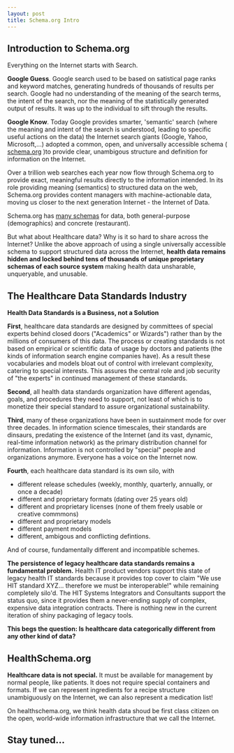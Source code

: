 ```yaml
---
layout: post
title: Schema.org Intro
---
```



Introduction to Schema.org
-----

Everything on the Internet starts with Search. 

**Google Guess**. Google search used to be based on satistical page ranks and keyword matches, generating hundreds of thousands of results per search. Google had no understanding of the meaning of the search terms, the intent of the search, nor the meaning of the statistically generated output of results.  It was up to the individual to sift through the results.

**Google Know**.  Today Google provides smarter, 'semantic' search (where the meaning and intent of the search is understood, leading to specific useful actions on the data) the Internet search giants (Google, Yahoo, Microsoft,...) adopted a common, open, and universally accessible schema ( [schema.org](http://schema.org/) )to provide clear, unambigous structure and definition for information on the Internet.  

Over a trillion web searches each year now flow through Schema.org to provide exact, meaningful results directly to the information intended. In its role providing meaning (semantics) to structured data on the web, Schema.org provides content managers with machine-actionable data, moving us closer to the next generation Internet - the Internet of Data.

Schema.org has [many schemas](http://schema.org/docs/schemas.html) for data, both general-purpose (demographics) and concrete (restaurant).

But what about Healthcare data? Why is it so hard to share across the Internet?  Unlike the above approach of using a single universally accessible schema to support structured data across the Internet, **health data remains hidden and locked behind  tens of thousands of unique proprietary schemas of each source system** making health data unsharable, unqueryable, and unusable.


The Healthcare Data Standards Industry
-----

**Health Data Standards is a Business, not a Solution**

**First**, healthcare data standards are designed by committees of special experts behind closed doors ("Academics" or Wizards") rather than by the millions of consumers of this data. The process or creating standards is not based on empirical or scientific data of usage by doctors and patients (the kinds of information search engine companies have).  As a result these vocabularies and models bloat out of control with irrelevant complexity, catering to special interests.  This assures the central role and job security of "the experts"  in continued management of these standards.

**Second**, all health data standards organization have different agendas, goals, and procedures they need to support, not least of which is to monetize their special standard to assure organizational sustainability.  

**Third**, many of these organizations have been in sustainment mode for over three decades.  In information science timescales, their standards are dinsaurs, predating the existence of the Internet (and its vast, dynamic, real-time information network) as the primary distribution channel for information.  Information is not controlled by "special" people and organizations anymore. Everyone has a voice on the Internet now. 

**Fourth**, each healthcare data standard is its own silo, with
* different release schedules  (weekly, monthly, quarterly, annually, or once a decade)
* different and proprietary formats (dating over 25 years old)
* different and proprietary licenses (none of them freely usable or creative commmons)
* different and proprietary models
* different payment models
* different, ambigous and conflicting defintions.

And of course, fundamentally different and incompatible schemes.

**The persistence of legacy healthcare data standards remains a fundamental problem.**  Health IT product vendors support this state of legacy health IT standards because it provides top cover to claim "We use HIT standard XYZ... therefore we must be interoperable!" while remaining completely silo'd.  The HIT Systems Integrators and  Consultants support the status quo, since it provides them a never-ending supply of complex, expensive data integration contracts. There is nothing new in the current iteration of shiny packaging of legacy tools. 


**This begs the question: Is healthcare data categorically different from any other kind of data?**


HealthSchema.org
-----

**Healthcare data is not special.**  It must be available for management by normal people, like patients.  It does not require special containers and formats.  If we can represent ingredients for a recipe structure unambiguously on the Internet, we can also represent a medication list!


On healthschema.org, we think health data shoud be first class citizen on the open, world-wide information infrastructure that we call the Internet.


Stay tuned...
-----





